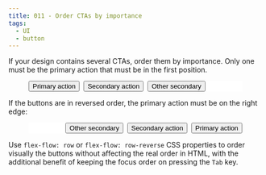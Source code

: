 ```yaml
---
title: 011 - Order CTAs by importance
tags:
  - UI
  - button
---
```


If your design contains several CTAs, order them by importance. Only one must be the primary action that must be in the first position.

<!-- more -->

<figure style="display:flex;gap:8px;background:white">
  <button class="button is-primary">Primary action</button>
  <button class="button is-secondary">Secondary action</button>
  <button class="button is-secondary">Other secondary</button>
</figure>

If the buttons are in reversed order, the primary action must be on the right edge:

<figure style="display:flex;flex-flow:row-reverse;gap:8px;background:white">
  <button class="button is-primary">Primary action</button>
  <button class="button is-secondary">Secondary action</button>
  <button class="button is-secondary">Other secondary</button>
</figure>

Use `flex-flow: row` or `flex-flow: row-reverse` CSS properties to order visually the buttons without affecting the real order in HTML, with the additional benefit of keeping the focus order on pressing the `Tab` key.
